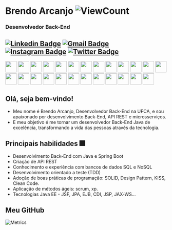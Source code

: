 # Brendo Arcanjo  ![ViewCount](https://views.whatilearened.today/views/github/brendo10x/sachinchaturvedi93.svg?cache=remove)
### Desenvolvedor Back-End

[![Linkedin Badge](https://img.shields.io/badge/-brendo--arcanjo-blue?style=flat-square&logo=Linkedin&logoColor=white&link=https://www.linkedin.com/in/brendo-arcanjo/)](https://www.linkedin.com/in/brendo-arcanjo/)
[![Gmail Badge](https://img.shields.io/badge/-brendo10x@gmail.com-c14438?style=flat-square&logo=Gmail&logoColor=white&link=mailto:brendo10x@gmail.com)](mailto:brendo10x@gmail.cocm)
[![Instagram Badge](https://img.shields.io/badge/-brendoarcanjo-c14438?style=flat-square&logo=Instagram&logoColor=white&link=https://instagram.com/brendoarcanjo)](https://instagram.com/brendoarcanjo)
[![Twitter Badge](https://img.shields.io/badge/-@brendoarcanjo-1ca0f1?style=flat-square&labelColor=1ca0f1&logo=twitter&logoColor=white&link=https://twitter.com/brendoarcanjo)](https://twitter.com/brendoarcanjo)
---

<span><img height="35px" src="https://cdn.svgporn.com/logos/java.svg"></span>
<span><img height="35px" src="https://cdn.svgporn.com/logos/spring.svg"></span>
<span><img height="35px" src="https://cdn.svgporn.com/logos/python.svg"></span>
<span><img height="35px" src="https://cdn.svgporn.com/logos/django.svg"></span>
<span><img height="35px" src="https://cdn.svgporn.com/logos/php.svg"></span>
<span><img height="35px" src="https://cdn.svgporn.com/logos/mysql.svg"></span>
<span><img height="35px" src="https://cdn.svgporn.com/logos/postgresql.svg"></span>
<span><img height="35px" src="https://cdn.svgporn.com/logos/mongodb.svg"></span>
<span><img height="35px" src="https://cdn.svgporn.com/logos/aws.svg"></span>
<span><img height="35px" src="https://cdn.svgporn.com/logos/heroku.svg"></span>
<span><img height="35px" src="https://cdn.svgporn.com/logos/travis-ci.svg"></span>
<span><img height="35px" src="https://cdn.svgporn.com/logos/sonarqube.svg"></span>
<span><img height="35px" src="https://cdn.svgporn.com/logos/docker-icon.svg"></span>
<span><img height="35px" src="https://cdn.svgporn.com/logos/github.svg"></span>
<span><img height="35px" src="https://cdn.svgporn.com/logos/git.svg"></span>
<span><img height="35px" src="https://cdn.svgporn.com/logos/angular.svg"></span>
<span><img height="35px" src="https://cdn.svgporn.com/logos/javascript.svg"></span>
<span><img height="35px" src="https://cdn.svgporn.com/logos/jquery.svg"></span>
<span><img height="35px" src="https://cdn.svgporn.com/logos/html-5.svg"></span>
<span><img height="35px" src="https://cdn.svgporn.com/logos/css-3.svg"></span>
<span><img height="35px" src="https://cdn.svgporn.com/logos/linux-tux.svg"></span>
<span><img height="35px" src="https://cdn.svgporn.com/logos/tomcat.svg"></span>
<span><img height="35px" src="https://cdn.svgporn.com/logos/eclipse-icon.svg"></span>
<span><img height="35px" src="https://cdn.svgporn.com/logos/wildfly.svg"></span>
<span><img height="35px" src="https://cdn.svgporn.com/logos/apache.svg"></span>

## Olá, seja bem-vindo!

* Meu nome é Brendo Arcanjo, Desenvolvedor Back-End na UFCA, e sou apaixonado por desenvolvimento Back-End, API REST e  microsserviços.
* E meu objetivo é me tornar um desenvolvedor Back-End Java de excelência, transformando a vida das pessoas através da tecnologia.

## Principais habilidades :fireworks:

* Desenvolvimento Back-End com Java e Spring Boot
* Criação de API REST
* Conhecimento e experiência com bancos de dados SQL e NoSQL
* Desenvolvimento orientado a teste (TDD)
* Adoção de boas práticas de programação: SOLID, Design Pattern, KISS, Clean Code.
* Aplicação de métodos ágeis: scrum, xp.
* Tecnologias Java EE - JSF, JPA, EJB, CDI, JSP, JAX-WS...

## Meu GitHub
![Metrics](https://metrics.lecoq.io/brendo10x?template=terminal&config.timezone=America%2FFortaleza)


